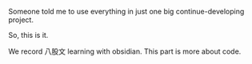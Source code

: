 Someone told me to use everything in just one big continue-developing project.

So, this is it.

We record 八股文 learning with obsidian.
This part is more about code.